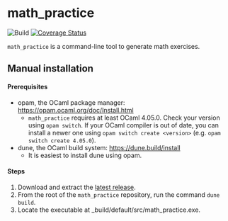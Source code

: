 # math_practice
![Build](https://github.com/louis-hildebrand/math_practice/actions/workflows/main.yml/badge.svg)
[![Coverage Status](https://coveralls.io/repos/github/louis-hildebrand/math_practice/badge.svg?branch=main)](https://coveralls.io/github/louis-hildebrand/math_practice?branch=main)

`math_practice` is a command-line tool to generate math exercises.

## Manual installation
#### Prerequisites
- opam, the OCaml package manager: https://opam.ocaml.org/doc/Install.html
    - `math_practice` requires at least OCaml 4.05.0. Check your version using `opam switch`. If your OCaml compiler is out of date, you can install a newer one using `opam switch create <version>` (e.g. `opam switch create 4.05.0`).
- dune, the OCaml build system: https://dune.build/install
    - It is easiest to install dune using opam.

#### Steps
1. Download and extract the [latest release](https://github.com/louis-hildebrand/math_practice/releases/latest).
2. From the root of the `math_practice` repository, run the command `dune build`.
3. Locate the executable at _build/default/src/math_practice.exe.
